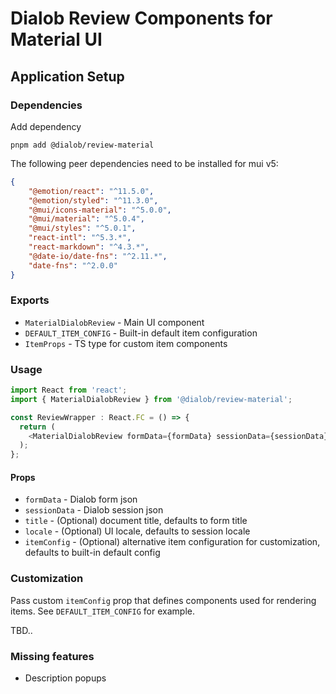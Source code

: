 # Dialob Review Components for Material UI

## Application Setup

### Dependencies

Add dependency

```
pnpm add @dialob/review-material

```


The following peer dependencies need to be installed for mui v5:

```json
{
    "@emotion/react": "^11.5.0",
    "@emotion/styled": "^11.3.0",
    "@mui/icons-material": "^5.0.0",
    "@mui/material": "^5.0.4",
    "@mui/styles": "^5.0.1",
    "react-intl": "^5.3.*",
    "react-markdown": "^4.3.*",
    "@date-io/date-fns": "^2.11.*",
    "date-fns": "^2.0.0"
}
```


### Exports

* `MaterialDialobReview` - Main UI component
* `DEFAULT_ITEM_CONFIG` - Built-in default item configuration
* `ItemProps` - TS type for custom item components

### Usage

```ts
import React from 'react';
import { MaterialDialobReview } from '@dialob/review-material';

const ReviewWrapper : React.FC = () => {
  return (
    <MaterialDialobReview formData={formData} sessionData={sessionData} />
  );
};
```

#### Props

* `formData` - Dialob form json
* `sessionData` - Dialob session json
* `title` - (Optional) document title, defaults to form title
* `locale` - (Optional) UI locale, defaults to session locale
* `itemConfig` - (Optional) alternative item configuration for customization, defaults to built-in default config

### Customization

Pass custom `itemConfig` prop that defines components used for rendering items. See `DEFAULT_ITEM_CONFIG` for example.

TBD..

### Missing features

* Description popups
